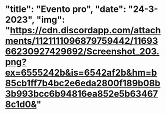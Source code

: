 
# "title": "Evento pro", "date": "24-3-2023", "img": "https://cdn.discordapp.com/attachments/1121111096879759442/1169366230927429692/Screenshot_203.png?ex=6555242b&is=6542af2b&hm=b85cb1ff7b4bc2e6eda2800f189b08b3b993bcc6b94816ea852e5b634678c1d0&"
